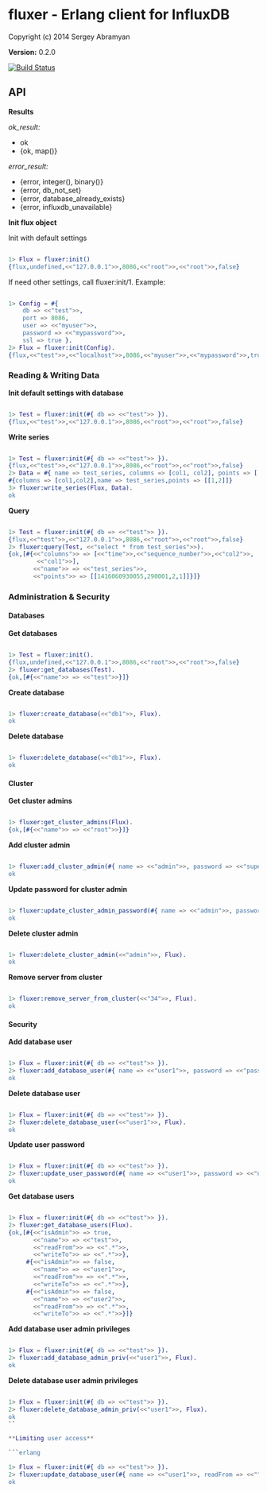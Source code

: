 # fluxer - Erlang client for InfluxDB #

Copyright (c) 2014 Sergey Abramyan

__Version:__ 0.2.0

[![Build Status](https://travis-ci.org/PibbleTeam/fluxer.svg?branch=master)](http://travis-ci.org/PibbleTeam/fluxer)

## API

**Results**

*ok_result:*

- ok
- {ok, map()}

*error_result:*

- {error, integer(), binary()}
- {error, db_not_set}
- {error, database_already_exists}
- {error, influxdb_unavailable}

**Init flux object**

Init with default settings

```erlang

1> Flux = fluxer:init()
{flux,undefined,<<"127.0.0.1">>,8086,<<"root">>,<<"root">>,false}
```

If need other settings, call fluxer:init/1. Example:

```erlang

1> Config = #{
    db => <<"test">>,
    port => 8086,
    user => <<"myuser">>,
    password => <<"mypassword">>,
    ssl => true }.
2> Flux = fluxer:init(Config).
{flux,<<"test">>,<<"localhost">>,8086,<<"myuser">>,<<"mypassword">>,true}
```

### Reading & Writing Data

**Init default settings with database**

```erlang

1> Test = fluxer:init(#{ db => <<"test">> }).
{flux,<<"test">>,<<"127.0.0.1">>,8086,<<"root">>,<<"root">>,false}
```

**Write series**

```erlang

1> Test = fluxer:init(#{ db => <<"test">> }).
{flux,<<"test">>,<<"127.0.0.1">>,8086,<<"root">>,<<"root">>,false}
2> Data = #{ name => test_series, columns => [col1, col2], points => [[1, 2]] }.
#{columns => [col1,col2],name => test_series,points => [[1,2]]}
3> fluxer:write_series(Flux, Data).
ok
```

**Query**

```erlang

1> Test = fluxer:init(#{ db => <<"test">> }).
{flux,<<"test">>,<<"127.0.0.1">>,8086,<<"root">>,<<"root">>,false}
2> fluxer:query(Test, <<"select * from test_series">>).
{ok,[#{<<"columns">> => [<<"time">>,<<"sequence_number">>,<<"col2">>,
        <<"col1">>],
       <<"name">> => <<"test_series">>,
       <<"points">> => [[1416060930055,290001,2,1]]}]}
```

### Administration & Security

#### Databases

**Get databases**

```erlang

1> Test = fluxer:init().
{flux,undefined,<<"127.0.0.1">>,8086,<<"root">>,<<"root">>,false}
2> fluxer:get_databases(Test).
{ok,[#{<<"name">> => <<"test">>}]}
```

**Create database**

```erlang

1> fluxer:create_database(<<"db1">>, Flux).
ok
```

**Delete database**

```erlang

1> fluxer:delete_database(<<"db1">>, Flux).
ok
```

#### Cluster

**Get cluster admins**

```erlang

1> fluxer:get_cluster_admins(Flux).
{ok,[#{<<"name">> => <<"root">>}]}
```

**Add cluster admin**

```erlang

1> fluxer:add_cluster_admin(#{ name => <<"admin">>, password => <<"super password">> }, Flux).
ok
```

**Update password for cluster admin**

```erlang

1> fluxer:update_cluster_admin_password(#{ name => <<"admin">>, password => <<"new password">> }, Flux).
ok
```

**Delete cluster admin**

```erlang

1> fluxer:delete_cluster_admin(<<"admin">>, Flux).
ok
```

**Remove server from cluster**

```erlang

1> fluxer:remove_server_from_cluster(<<"34">>, Flux).
ok
```

#### Security

**Add database user**

```erlang

1> Flux = fluxer:init(#{ db => <<"test">> }).
2> fluxer:add_database_user(#{ name => <<"user1">>, password => <<"password1">> }, Flux).
ok
```

**Delete database user**

```erlang

1> Flux = fluxer:init(#{ db => <<"test">> }).
2> fluxer:delete_database_user(<<"user1">>, Flux).
ok
```

**Update user password**

```erlang

1> Flux = fluxer:init(#{ db => <<"test">> }).
2> fluxer:update_user_password(#{ name => <<"user1">>, password => <<"new password1">> }, Flux).
ok
```

**Get database users**

```erlang

1> Flux = fluxer:init(#{ db => <<"test">> }).
2> fluxer:get_database_users(Flux).
{ok,[#{<<"isAdmin">> => true,
       <<"name">> => <<"test">>,
       <<"readFrom">> => <<".*">>,
       <<"writeTo">> => <<".*">>},
     #{<<"isAdmin">> => false,
       <<"name">> => <<"user1">>,
       <<"readFrom">> => <<".*">>,
       <<"writeTo">> => <<".*">>},
     #{<<"isAdmin">> => false,
       <<"name">> => <<"user2">>,
       <<"readFrom">> => <<".*">>,
       <<"writeTo">> => <<".*">>}]}
```

**Add database user admin privileges**

```erlang

1> Flux = fluxer:init(#{ db => <<"test">> }).
2> fluxer:add_database_admin_priv(<<"user1">>, Flux).
ok
```

**Delete database user admin privileges**

```erlang

1> Flux = fluxer:init(#{ db => <<"test">> }).
2> fluxer:delete_database_admin_priv(<<"user1">>, Flux).
ok
``

**Limiting user access**

```erlang

1> Flux = fluxer:init(#{ db => <<"test">> }).
2> fluxer:update_database_user(#{ name => <<"user1">>, readFrom => <<"^$">>, writeTo => <<".*">> }, Flux).
ok
```
